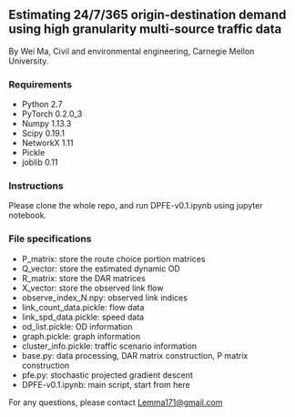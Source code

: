 ## Estimating 24/7/365 origin-destination demand using high granularity multi-source traffic data


By Wei Ma, Civil and environmental engineering, Carnegie Mellon University. 


### Requirements

- Python 2.7
- PyTorch 0.2.0_3
- Numpy 1.13.3
- Scipy 0.19.1
- NetworkX 1.11
- Pickle
- joblib 0.11

### Instructions

Please clone the whole repo, and run DPFE-v0.1.ipynb using jupyter notebook.


### File specifications

- P_matrix: store the route choice portion matrices
- Q_vector: store the estimated dynamic OD
- R_matrix: store the DAR matrices
- X_vector: store the observed link flow
- observe_index_N.npy: observed link indices
- link_count_data.pickle: flow data
- link_spd_data.pickle: speed data
- od_list.pickle: OD information
- graph.pickle: graph information
- cluster_info.pickle: traffic scenario information
- base.py: data processing, DAR matrix construction, P matrix construction
- pfe.py: stochastic projected gradient descent
- DPFE-v0.1.ipynb: main script, start from here


For any questions, please contact Lemma171@gmail.com


